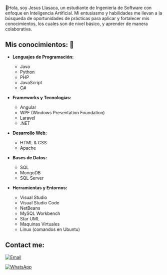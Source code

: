 👋Hola, soy Jesus Llasaca, un estudiante de Ingeniería de Software con enfoque en Inteligencia Artificial. Mi entusiasmo y habilidades me llevan a la búsqueda de oportunidades de prácticas para aplicar y fortalecer mis conocimientos, los cuales son de nivel básico, y aprender de manera colaborativa.

## Mis conocimientos: 📖
- **Lenguajes de Programación:**
  - Java
  - Python
  - PHP
  - JavaScript
  - C#
  
- **Frameworks y Tecnologías:**
  - Angular
  - WPF (Windows Presentation Foundation)
  - Laravel
  - .NET
  
- **Desarrollo Web:**
  - HTML & CSS
  - Apache
  
- **Bases de Datos:**
  - SQL
  - MongoDB
  - SQL Server
  
- **Herramientas y Entornos:**
  - Visual Studio
  - Visual Studio Code
  - NetBeans
  - MySQL Workbench
  - Star UML
  - Maquinas Virtuales
  - Linux (comandos en Ubuntu)

## Contact me:

[![Email](https://img.shields.io/badge/Email-Gmail-red?style=for-the-badge&logo=gmail&logoColor=white)](mailto:jesusllasaca289@gmail.com)

[![WhatsApp](https://img.shields.io/badge/WhatsApp-Click%20to%20Chat-25d366?style=for-the-badge&logo=whatsapp&logoColor=white)](https://wa.me/+51995475985)


